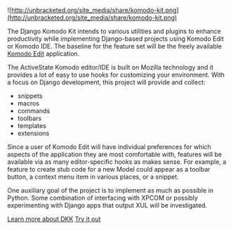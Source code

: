 ![http://unbracketed.org/site_media/share/komodo-kit.png](http://unbracketed.org/site_media/share/komodo-kit.png)


The Django Komodo Kit intends to various utilities and plugins to enhance productivity while implementing Django-based projects using Komodo Edit or Komodo IDE. The baseline for the feature set will be the freely available [Komodo Edit](http://www.activestate.com/Products/komodo_ide/komodo_edit.mhtml) application.

The ActiveState Komodo editor/IDE is built on Mozilla technology and it provides a lot of easy to use hooks for customizing your environment. With a focus on Django development, this project will provide and collect:

  * snippets
  * macros
  * commands
  * toolbars
  * templates
  * extensions

Since a user of Komodo Edit will have individual preferences for which aspects of the application they are most comfortable with, features will be available via as many editor-specific hooks as makes sense.  For example, a feature to create stub code for a new Model could appear as a toolbar button, a context menu item in various places, or a snippet.

One auxiliary goal of the project is to implement as much as possible in Python.  Some combination of interfacing with XPCOM or possibly experimenting with Django apps that output XUL will be investigated.

[Learn more about DKK](Features_Brainstorm.md)
[Try it out](Installation.md)
